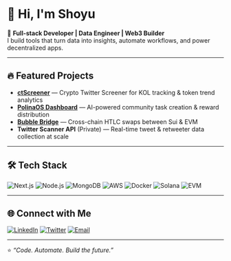 # 👋 Hi, I'm Shoyu

🚀 **Full-stack Developer | Data Engineer | Web3 Builder**  
I build tools that turn data into insights, automate workflows, and power decentralized apps.

---

## 🔥 Featured Projects
- [**ctScreener**](https://github.com/degenshoyu/ctscreener) — Crypto Twitter Screener for KOL tracking & token trend analytics  
- [**PolinaOS Dashboard**](https://github.com/degenshoyu/polinaos-dashboard) — AI-powered community task creation & reward distribution  
- [**Bubble Bridge**](https://github.com/degenshoyu/bubble-bridge) — Cross-chain HTLC swaps between Sui & EVM  
- **Twitter Scanner API** (Private) — Real-time tweet & retweeter data collection at scale

---

## 🛠 Tech Stack
![Next.js](https://img.shields.io/badge/Next.js-000000?style=for-the-badge&logo=next.js&logoColor=white)
![Node.js](https://img.shields.io/badge/Node.js-339933?style=for-the-badge&logo=node.js&logoColor=white)
![MongoDB](https://img.shields.io/badge/MongoDB-47A248?style=for-the-badge&logo=mongodb&logoColor=white)
![AWS](https://img.shields.io/badge/AWS-232F3E?style=for-the-badge&logo=amazon-aws&logoColor=white)
![Docker](https://img.shields.io/badge/Docker-2496ED?style=for-the-badge&logo=docker&logoColor=white)
![Solana](https://img.shields.io/badge/Solana-9945FF?style=for-the-badge&logo=solana&logoColor=white)
![EVM](https://img.shields.io/badge/EVM-3C3C3D?style=for-the-badge&logo=ethereum&logoColor=white)

---

## 🌐 Connect with Me
[![LinkedIn](https://img.shields.io/badge/LinkedIn-0A66C2?style=for-the-badge&logo=linkedin&logoColor=white)](https://www.linkedin.com/in/shuyong-yang/)
[![Twitter](https://img.shields.io/badge/Twitter-1DA1F2?style=for-the-badge&logo=twitter&logoColor=white)](https://x.com/ShoyuRamener)
[![Email](https://img.shields.io/badge/Email-degenshushu@gmail.com-red?style=for-the-badge&logo=gmail&logoColor=white)](mailto:degenshushu@gmail.com)

---

⭐️ _“Code. Automate. Build the future.”_
